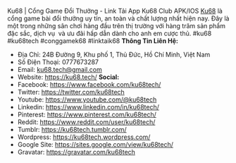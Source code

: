 Ku68 | Cổng Game Đổi Thưởng - Link Tải App Ku68 Club APK/IOS
<a href="https://ku68.tech/">Ku68</a> là cổng game bài đổi thưởng uy tín, an toàn và chất lượng nhất hiện nay. Đây là một trong những sân chơi hàng đầu trên thị trường với hàng trăm sản phẩm đặc sắc, dịch vụ  và ưu đãi hấp dẫn dành cho anh em cược thủ.
#ku68 #ku68tech #conggamek68 #linktaik68
<strong>Thông Tin Liên Hệ:</strong>
- Địa Chỉ: 24B Đường 9, Khu phố 1, Thủ Đức, Hồ Chí Minh, Việt Nam
- Số Điện Thoại: 0777673287
- Email: ku68.tech@gmail.com
- Website: <a href="https://ku68.tech/">https://ku68.tech/</a>
<strong>Social:</strong>
- Facebook: <a href="https://www.facebook.com/ku68tech/">https://www.facebook.com/ku68tech/</a>
- Twitter: <a href="https://twitter.com/ku68tech">https://twitter.com/ku68tech</a>
- Youtube: <a href="https://www.youtube.com/@ku68tech">https://www.youtube.com/@ku68tech</a>
- Linkedin: <a href="https://www.linkedin.com/in/ku68tech/">https://www.linkedin.com/in/ku68tech/</a>
- Pinterest: <a href="https://www.pinterest.com/ku68tech/">https://www.pinterest.com/ku68tech/</a>
- Reddit: <a href="https://www.reddit.com/user/ku68tech/">https://www.reddit.com/user/ku68tech/</a>
- Tumblr: <a href="https://ku68tech.tumblr.com/">https://ku68tech.tumblr.com/</a>
- Wordpress: <a href="https://ku68tech.wordpress.com/">https://ku68tech.wordpress.com/</a>
- Google Site: <a href="https://sites.google.com/view/ku68tech/">https://sites.google.com/view/ku68tech/</a>
- Gravatar: <a href="https://gravatar.com/ku68tech">https://gravatar.com/ku68tech</a>